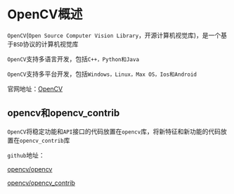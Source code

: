 
# OpenCV概述

`OpenCV`(`Open Source Computer Vision Library`，开源计算机视觉库)，是一个基于`BSD`协议的计算机视觉库

`OpenCV`支持多语言开发，包括`C++，Python和Java`

`OpenCV`支持多平台开发，包括`Windows，Linux，Max OS，Ios和Android`

官网地址：[OpenCV](https://opencv.org/)

## opencv和opencv_contrib

`OpenCV`将稳定功能和`API`接口的代码放置在`opencv`库，将新特征和新功能的代码放置在`opencv_contrib`库

`github`地址：

[opencv/opencv](https://github.com/opencv/opencv)

[opencv/opencv_contrib](https://github.com/opencv/opencv_contrib)
